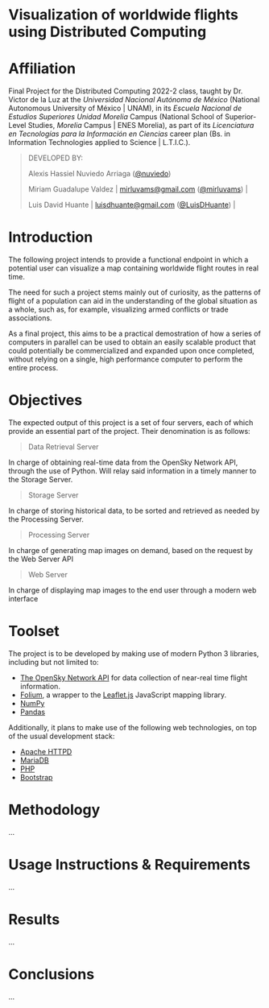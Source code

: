 # Visualization of worldwide flights using Distributed Computing 
# Affiliation
Final Project for the Distributed Computing 2022-2 class, taught by Dr. Victor de la Luz at the _Universidad Nacional Autónoma de México_ (National Autonomous University of México | UNAM), in its _Escuela Nacional de Estudios Superiores Unidad Morelia_ Campus (National School of Superior-Level Studies, _Morelia_ Campus | ENES Morelia), as part of its _Licenciatura en Tecnologías para la Información en Ciencias_ career plan (Bs. in Information Technologies applied to Science | L.T.I.C.).

> DEVELOPED BY:
>
> Alexis Hassiel Nuviedo Arriaga ([@nuviedo](https://github.com/nuviedo))
> 
> Miriam Guadalupe Valdez | mirluvams@gmail.com ([@mirluvams](https://github.com/mirluvams)) |
> 
> Luis David Huante | luisdhuante@gmail.com ([@LuisDHuante](https://github.com/LuisDHuante)) |


# Introduction
The following project intends to provide a functional endpoint in which a potential user can visualize a map containing worldwide flight routes in real time. 

The need for such a project stems mainly out of curiosity, as the patterns of flight of a population can aid in the understanding of the global situation as a whole, such as, for example, visualizing armed conflicts or trade associations.

As a final project, this aims to be a practical demostration of how a series of computers in parallel can be used to obtain an easily scalable product that could potentially be commercialized and expanded upon once completed, without relying on a single, high performance computer to perform the entire process.

# Objectives
The expected output of this project is a set of four servers, each of which provide an essential part of the project. Their denomination is as follows:

> Data Retrieval Server

In charge of obtaining real-time data from the OpenSky Network API, through the use of Python. Will relay said information in a timely manner to the Storage Server.

> Storage Server

In charge of storing historical data, to be sorted and retrieved as needed by the Processing Server.

> Processing Server

In charge of generating map images on demand, based on the request by the Web Server API

> Web Server

In charge of displaying map images to the end user through a modern web interface


# Toolset
The project is to be developed by making use of modern Python 3 libraries, including but not limited to:
* [The OpenSky Network API](https://opensky-network.org/) for data collection of near-real time flight information. 
* [Folium](https://github.com/python-visualization/folium), a wrapper to the [Leaflet.js](https://leafletjs.com/) JavaScript mapping library.
* [NumPy](https://numpy.org/)
* [Pandas](https://pandas.pydata.org/)

Additionally, it plans to make use of the following web technologies, on top of the usual development stack:
* [Apache HTTPD](https://httpd.apache.org/)
* [MariaDB](https://mariadb.org/)
* [PHP](https://www.php.net/)
* [Bootstrap](https://getbootstrap.com/)

# Methodology
...



# Usage Instructions & Requirements
...



# Results
...



# Conclusions
...


